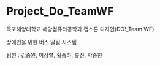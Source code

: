 # Project_Do_TeamWF
목포해양대학교 해양컴퓨터공학과 캡스톤 디자인(DO!_Team WF)

장애인을 위한 버스 알림 시스템

팀원 : 김종원, 이상렬, 황종하, 류진, 박승현
